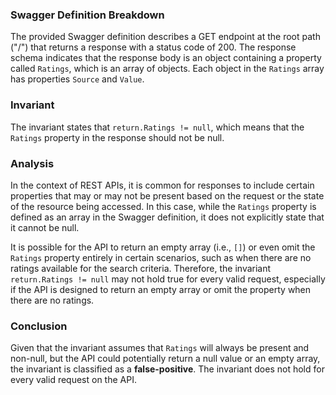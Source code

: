 ### Swagger Definition Breakdown
The provided Swagger definition describes a GET endpoint at the root path ("/") that returns a response with a status code of 200. The response schema indicates that the response body is an object containing a property called `Ratings`, which is an array of objects. Each object in the `Ratings` array has properties `Source` and `Value`.

### Invariant
The invariant states that `return.Ratings != null`, which means that the `Ratings` property in the response should not be null.

### Analysis
In the context of REST APIs, it is common for responses to include certain properties that may or may not be present based on the request or the state of the resource being accessed. In this case, while the `Ratings` property is defined as an array in the Swagger definition, it does not explicitly state that it cannot be null. 

It is possible for the API to return an empty array (i.e., `[]`) or even omit the `Ratings` property entirely in certain scenarios, such as when there are no ratings available for the search criteria. Therefore, the invariant `return.Ratings != null` may not hold true for every valid request, especially if the API is designed to return an empty array or omit the property when there are no ratings.

### Conclusion
Given that the invariant assumes that `Ratings` will always be present and non-null, but the API could potentially return a null value or an empty array, the invariant is classified as a **false-positive**. The invariant does not hold for every valid request on the API.

